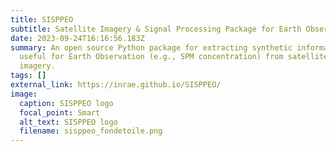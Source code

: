 ```yaml
---
title: SISPPEO
subtitle: Satellite Imagery & Signal Processing Package for Earth Observation
date: 2023-09-24T16:16:56.183Z
summary: An open source Python package for extracting synthetic information
  useful for Earth Observation (e.g., SPM concentration) from satellite optical
  imagery.
tags: []
external_link: https://inrae.github.io/SISPPEO/
image:
  caption: SISPPEO logo
  focal_point: Smart
  alt_text: SISPPEO logo
  filename: sisppeo_fondetoile.png
---
```

